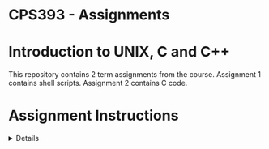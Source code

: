 # CPS393 - Assignments
# Introduction to UNIX, C and C++
This repository contains 2 term assignments from the course.
Assignment 1 contains shell scripts.
Assignment 2 contains C code.
 # Assignment Instructions
 <details>
  Assignment 1
  <br>
  <pre>
  CPS393 Assignment 1

You can view this file in a number of ways:
just look at this raw html (e.g, cat, more, vim, etc)
copy this file into your public_html and view it with a GUI browser (e.g., Firefox, IE)
use a text-based browser in a shell (e.g., lynx, sensible-browser, www-browser)
from a GUI desktop, use a GUI browser to view the file directly
Any changes/clarifications to this assignment will be given in file addendum.txt in directory /usr/courses/cps393/dwoit/assignment/assign1/

Part a:
Write a bash shell program named assign1a.sh that uses only environment variables, pipes and bash commands that exist on the CS moons. You may use bash commands we studied in class, such as clear, echo, grep, etc. You may also use other moon bash commands if necessary, such as: hostname, last, id, hostnamectl. Do NOT use temporary files (use pipes instead).
The environment variable $LOGNAME will be useful.

When I ran the program (I am user dwoit) in early August, on thebe, my program cleared the screen, and then produced the output below, (the part including, and between, the lines of dashes.)
Note that your program should output plain text, with NO color changes. The red color below is used only to identify those parts of your output that should NOT be hardcoded. Note that your program should also clear the screen before displaying its output.

-------------------------------------------------------------------------------
This machine is thebe.
7 users have logged into thebe since Thu Aug 1; they are:
aabhari,amirul,dwoit,iwoungan,mes,neshel,s4ghaffa.
Thebe is at IP Address 141.117.57.46 and is running Operating System Ubuntu 16.04.6 LTS.
You are dwoit, and you have logged in 2 times since Thu Aug 1.
-------------------------------------------------------------------------------

IMPORTANT:
Your program must use only variables, pipes, and bash shell commands.
Your program must not use non-bash-command code, such as C, Python, Java, etc.

NON-HARDCODED PARTS:
Several items must be detected by your program, and NOT hardcoded. As noted above, these are shown above in red, but your program should NOT colorize output:
All occurrences of the machine name (thebe, Thebe).
The number of users. i.e., the "7" above should vary according to when assign1a.sh is run.
The date. This must be the date /var/log/wtmp begins (this date is given in the final line printed by the "last" command).
The list of users who have logged in since that date (as printed by the "last" command).
The IP address
The Operating System
The login name of the user running assign1a.sh (dwoit when professor ran hers, but NOT HARDCODED). Your program must detect the name of the user. Thus, if dmason ran dwoit's assign1a.sh, the program would print "You are dmason, ...", even though assign1a.sh is dwoit's program, is in dwoit's filespace, and is owned by dwoit.
The number of times that user has logged in since the start date (this is the number of lines for that user in last's output.) Note that "user" is the user running the program, not necessarily the program's owner.
The parts of the output above shown in red font should NOT be hardcoded. The parts of the output above shown in normal (non-red) font should be hardcoded. For example, these strings MUST be hardcoded:
"-------------------------------------------------------------------------------"
"This machine is "
" users have logged into "
"since" 
"; they are:"
etc.


Part b:
Write a shell program named assign1b.sh that uses a find command to display the following:
files in the filesystem in and under directory /usr/courses/cps393/dwoit/courseNotes/
whose name ends in .h but whose name does NOT contain the lower-case letter t
and who are in group cps393
and have been accessed less than 75 days ago

Your program should display the files using ls -dils format. This is a format similar to that of ls -l. You can search for the string ls -dils format in the find man page to discover an appropriate option to use in your find command.
Your program should redirect stdout, so that any messages to stdout are not displayed.
Your program should use just a single find command to accomplish its task; do not use pipes, other linux commands, such as ls, etc.
When dwoit ran assign1b.sh on thebe on August 20, it produced the output below.
However, your output may differ because of your environment.

  6696735      4 -rw-r--r--   1 dwoit    cps393         98 Feb 28  2014 /usr/courses/cps393/dwoit/courseNotes/Programs/c/c1/myfuncs.h
  4691378      0 -rw-r--r--   1 dwoit    cps393         29 Aug 20 11:37 /usr/courses/cps393/dwoit/courseNotes/Programs/c/c1/f.h
  9742091      4 -rw-------   1 dwoit    cps393        841 Mar 27  2014 /usr/courses/cps393/dwoit/courseNotes/Programs/c/c3/kennelClub/KClub.h
  2846471      4 -rw-r--r--   1 dwoit    cps393        154 Aug 20 11:37 /usr/courses/cps393/dwoit/courseNotes/Programs/c/c4/add.h
  2846482      4 -rw-r--r--   1 dwoit    cps393        106 Aug 20 11:37 /usr/courses/cps393/dwoit/courseNotes/Programs/c/c4/hideADT/complex.h

CHEATING
There are hundreds of ways to code these shell programs. If your code is too similar to another student's code, you will both receive zero and be reported for cheating.

SUBMIT
Submit your two programs using the cps393 submit program.
To Submit: submit-cps393dwoit filename
To Check what you've submitted: check-submit-cps393dwoit
To Check your Marks: use D2L

If the submit programs are not in your path, you can use their absolute path name, as in:
/usr/courses/bin/x86_64/submit-cps393dwoit filename
  </pre>
  </details>

